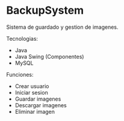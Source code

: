# BackupSystem
Sistema de guardado y gestion de imagenes.

Tecnologias:
- Java
- Java Swing (Componentes)
- MySQL

Funciones:
- Crear usuario
- Iniciar sesion
- Guardar imagenes
- Descargar imagenes
- Eliminar imagen


